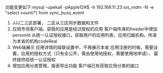 功能变更如下:mysql -upekall -pApple12#$ -h 192.168.11.23 ios_mdm -N  -e "select count(*) from sync_buss_event

1. JJJ二三区部署， 二区从三区同步数据和文件
2. 应用市场客户端，获取的应用是经过授权的应用
     	客户端传递的header中增加personId
	从统一认证授权接口，获取用户的应用列表，应用归属机构，传递为本省的机构codeReal
3. Web端展示
	应用详情的级联设置中，不再展示本省
	应用注册的时候，需要设置，应用的授权方式（只有全公开，需由使用地授权，需要使用地申请）， 最终提供给统一认证授权
4. 增加应用分类管理，报表导出功能
	客户端已有获取应用分类的接口
